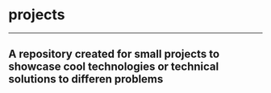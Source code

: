 # projects

--------------------------------------
A repository created for small projects to showcase cool technologies or technical solutions to differen problems
-------------------------------------

